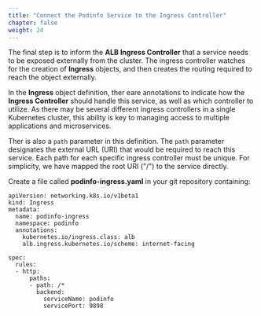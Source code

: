 ```yaml
---
title: "Connect the Podinfo Service to the Ingress Controller"
chapter: false
weight: 24
---
```

The final step is to inform the **ALB Ingress Controller** that a service needs to be exposed externally from the cluster. The ingress controller watches for the creation of **Ingress** objects, and then creates the routing required to reach the object externally.

In the **Ingress** object definition, ther eare annotations to indicate how the **Ingress Controller** should handle this service, as well as which controller to utilize. As there may be several different ingress controllers in a single Kubernetes cluster, this ability is key to managing access to multiple applications and microservices.

Ther is also a `path` parameter in this definition. The `path` parameter designates the external URL (URI) that would be required to reach this service. Each path for each specific ingress controller must be unique. For simplicity, we have mapped the root URI ("/") to the service directly.

Create a file called **podinfo-ingress.yaml** in your git repository containing:
```
apiVersion: networking.k8s.io/v1beta1
kind: Ingress
metadata:
  name: podinfo-ingress
  namespace: podinfo
  annotations:
    kubernetes.io/ingress.class: alb
    alb.ingress.kubernetes.io/scheme: internet-facing

spec:
  rules:
  - http:
      paths:
      - path: /*
        backend:
          serviceName: podinfo
          servicePort: 9898
```
